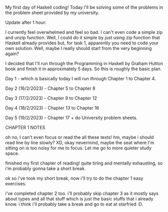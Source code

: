 My first day of Haskell coding! Today I'll be solving some of the problems in the problem sheet provided by my university.

Update after 1 hour:

I currently feel overwhelmed and feel so bad. I can't even code a simple zip and unzip function. Well, I could do it simple by just using zip function that Haskell already provides but, for task 1, apparently you need to code your own solution. Well, maybe I really should start from the very beginning again?

I decided that I'll run through the Programming in Haskell by Graham Hutton book and finish it in approximately 5 days. So this is roughly the basic plan.

Day 1 - which is basically today I will run through Chapter 1 to Chapter 4.

Day 2 (16/2/2023) - Chapter 5 to Chapter 8

Day 3 (17/2/2023) - Chapter 9 to Chapter 12

Day 4 (18/2/2023) - Chapter 13 to Chapter 16

Day 5 (19/2/2023) - Chapter 17 + do University problem sheets.

CHAPTER 1 NOTES

oh no, I can't even focus or read the all these texts! hm, maybe i should read line by line slowly? XD, okay nevermind, maybe the seat where I'm sitting on is too noisy for me to focus. Let me go to more quieter study space.

finished my first chapter of reading! quite tiring and mentally exhausting, so i'm probably gonna take a short break.

ok so i've took my short break, now i'll try to do the chapter 1 easy exercises.

i've completed chapter 2 too. i'll probably skip chapter 3 as it mostly says about types and all that stuff which is just the basic stuffs that i already know. i think i'll probably take a break and go to eat at starfried :D.
